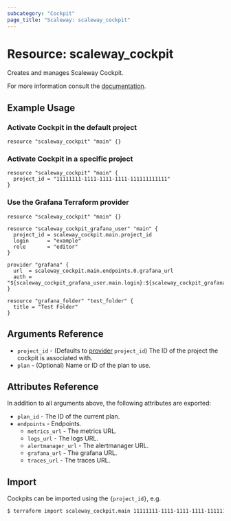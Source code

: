 ```yaml
---
subcategory: "Cockpit"
page_title: "Scaleway: scaleway_cockpit"
---
```


# Resource: scaleway_cockpit

Creates and manages Scaleway Cockpit.

For more information consult the [documentation](https://www.scaleway.com/en/docs/observability/cockpit/concepts/).

## Example Usage

### Activate Cockpit in the default project

```hcl
resource "scaleway_cockpit" "main" {}
```

### Activate Cockpit in a specific project

```hcl
resource "scaleway_cockpit" "main" {
  project_id = "11111111-1111-1111-1111-111111111111"
}
```

### Use the Grafana Terraform provider

```hcl
resource "scaleway_cockpit" "main" {}

resource "scaleway_cockpit_grafana_user" "main" {
  project_id = scaleway_cockpit.main.project_id
  login      = "example"
  role       = "editor"
}

provider "grafana" {
  url  = scaleway_cockpit.main.endpoints.0.grafana_url
  auth = "${scaleway_cockpit_grafana_user.main.login}:${scaleway_cockpit_grafana_user.main.password}"
}

resource "grafana_folder" "test_folder" {
  title = "Test Folder"
}
```

## Arguments Reference

- `project_id` - (Defaults to [provider](../index.md#project_id) `project_id`) The ID of the project the cockpit is associated with.
- `plan` - (Optional) Name or ID of the plan to use.


## Attributes Reference

In addition to all arguments above, the following attributes are exported:

- `plan_id` - The ID of the current plan.
- `endpoints` - Endpoints.
    - `metrics_url` - The metrics URL.
    - `logs_url` - The logs URL.
    - `alertmanager_url` - The alertmanager URL.
    - `grafana_url` - The grafana URL.
    - `traces_url` - The traces URL.

## Import

Cockpits can be imported using the `{project_id}`, e.g.

```bash
$ terraform import scaleway_cockpit.main 11111111-1111-1111-1111-111111111111
```
